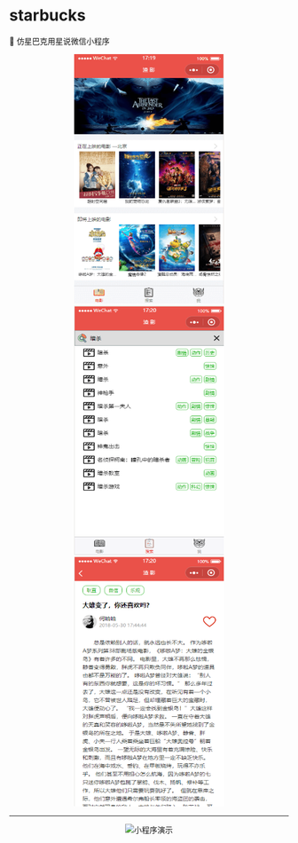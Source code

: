 # starbucks
:tropical_drink: 仿星巴克用星说微信小程序




<div align="center">
<img src="https://github.com/QinZhen001/my-movie/blob/master/screenshot/screenshot1.png" height="450" width="270" >

<img src="https://github.com/QinZhen001/my-movie/blob/master/screenshot/screenshot2.png" height="450" width="270" >

<img src="https://github.com/QinZhen001/my-movie/blob/master/screenshot/screenshot4.png" height="450" width="270" >
</div>


----------

<div align="center">

![小程序演示](https://github.com/QinZhen001/my-movie/blob/master/screenshot/GIF.gif)


<div/>